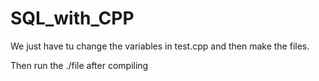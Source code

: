 # SQL_with_CPP
We just have tu change the variables in test.cpp and then make the files.


Then run the ./file after compiling
